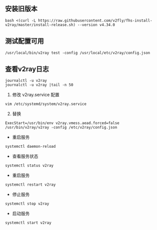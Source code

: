 ## 安装旧版本
~~~
bash <(curl -L https://raw.githubusercontent.com/v2fly/fhs-install-v2ray/master/install-release.sh) --version v4.34.0
~~~

## 测试配置可用
~~~
/usr/local/bin/v2ray test -config /usr/local/etc/v2ray/config.json
~~~

## 查看v2ray日志
~~~
journalctl -u v2ray
journalctl -u v2ray |tail -n 50
~~~

1. 修改 v2ray.service 配置 
~~~
vim /etc/systemd/system/v2ray.service
~~~

2. 替换

~~~
ExecStart=/usr/bin/env v2ray.vmess.aead.forced=false /usr/bin/v2ray/v2ray -config /etc/v2ray/config.json
~~~

- 重启服务

`systemctl daemon-reload`

- 查看服务状态

`systemctl status v2ray`

- 重启服务

`systemctl restart v2ray`

- 停止服务

`systemctl stop v2ray`
- 启动服务

`systemctl start v2ray`

